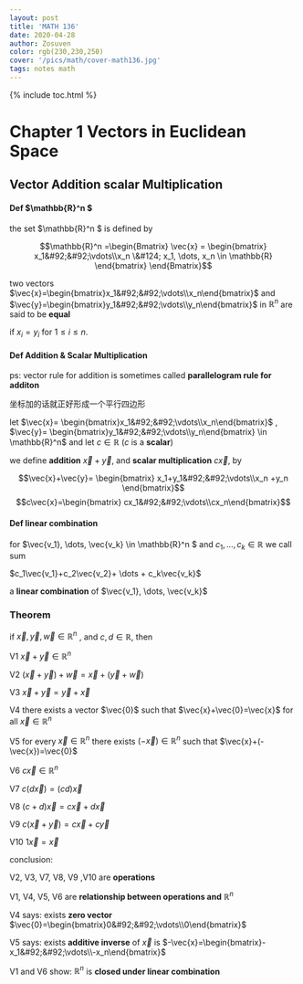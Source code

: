 ```yaml
---
layout: post
title: 'MATH 136'
date: 2020-04-28
author: Zosuven
color: rgb(230,230,250)
cover: '/pics/math/cover-math136.jpg'
tags: notes math
---
```

{% include toc.html %}

# Chapter 1 Vectors in Euclidean Space

## Vector **Addition** scalar **Multiplication**

#### Def $\mathbb{R}^n $
the set $\mathbb{R}^n $ is defined by

$$\mathbb{R}^n =\begin{Bmatrix} \vec{x} = \begin{bmatrix} x_1&#92;&#92;\vdots\\x_n \&#124; x_1, \dots, x_n \in \mathbb{R} \end{bmatrix} \end{Bmatrix}$$

two vectors $\vec{x}=\begin{bmatrix}x_1&#92;&#92;\vdots\\x_n\end{bmatrix}$ and $\vec{y}=\begin{bmatrix}y_1&#92;&#92;\vdots\\y_n\end{bmatrix}$ in $\mathbb{R}^n$ are said to be **equal**

if $x_i=y_i$ for $1\le i\le n$.


#### Def Addition & Scalar Multiplication

ps: vector rule for addition is sometimes called **parallelogram rule for additon**

坐标加的话就正好形成一个平行四边形

let $\vec{x}= \begin{bmatrix}x_1&#92;&#92;\vdots\\x_n\end{bmatrix}$ , $\vec{y}= \begin{bmatrix}y_1&#92;&#92;\vdots\\y_n\end{bmatrix} \in \mathbb{R}^n$ and let $c\in \mathbb{R}$ ($c$ is a **scalar**)

we define **addition** $\vec{x} +\vec{y}$, and **scalar multiplication** $c\vec{x}$, by

$$\vec{x}+\vec{y}= \begin{bmatrix}
x_1+y_1&#92;&#92;\vdots\\x_n +y_n \end{bmatrix}$$
$$c\vec{x}=\begin{bmatrix}
cx_1&#92;&#92;\vdots\\cx_n\end{bmatrix}$$


#### Def linear combination

for $\vec{v_1}, \dots, \vec{v_k} \in \mathbb{R}^n $ and $c_1, \dots, c_k \in \mathbb{R}$ we call sum

$c_1\vec{v_1}+c_2\vec{v_2}+ \dots + c_k\vec{v_k}$

a **linear combination** of $\vec{v_1}, \dots, \vec{v_k}$

### Theorem

if $\vec{x}, \vec{y}, \vec{w} \in \mathbb{R}^n$ , and $c, d \in \mathbb{R}$, then

V1 $\vec{x}+\vec{y} \in \mathbb{R}^n$

V2 $(\vec{x}+\vec{y})+\vec{w}= \vec{x}+(\vec{y}+\vec{w})$

V3 $\vec{x}+\vec{y}=\vec{y}+\vec{x}$

V4 there exists a vector $\vec{0}$ such that $\vec{x}+\vec{0}=\vec{x}$ for all $\vec{x} \in \mathbb{R}^n$

V5 for every $\vec{x}\in \mathbb{R}^n$ there exists $(-\vec{x})\in \mathbb{R}^n$ such that $\vec{x}+(-\vec{x})=\vec{0}$

V6 $c\vec{x}\in \mathbb{R}^n$

V7 $c(d\vec{x})=(cd)\vec{x}$

V8 $(c+d)\vec{x}=c\vec{x}+d\vec{x}$

V9 $c(\vec{x}+\vec{y})=c\vec{x}+c\vec{y}$

V10 $1\vec{x}=\vec{x}$

conclusion:

V2, V3, V7, V8, V9 ,V10 are **operations**

V1, V4, V5, V6 are **relationship between operations and** $\mathbb{R}^n$

V4 says: exists **zero vector** $\vec{0}=\begin{bmatrix}0&#92;&#92;\vdots\\0\end{bmatrix}$

V5 says: exists **additive inverse** of $\vec{x}$ is $-\vec{x}=\begin{bmatrix}-x_1&#92;&#92;\vdots\\-x_n\end{bmatrix}$

V1 and V6 show: $\mathbb{R}^n$ is **closed under linear combination**
